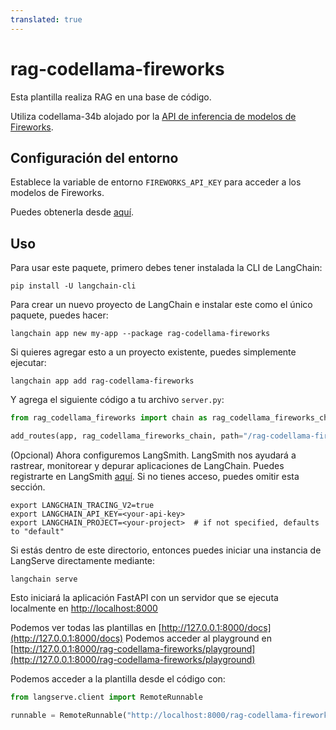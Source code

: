 ```yaml
---
translated: true
---
```


# rag-codellama-fireworks

Esta plantilla realiza RAG en una base de código.

Utiliza codellama-34b alojado por la [API de inferencia de modelos de Fireworks](https://blog.fireworks.ai/accelerating-code-completion-with-fireworks-fast-llm-inference-f4e8b5ec534a).

## Configuración del entorno

Establece la variable de entorno `FIREWORKS_API_KEY` para acceder a los modelos de Fireworks.

Puedes obtenerla desde [aquí](https://app.fireworks.ai/login?callbackURL=https://app.fireworks.ai).

## Uso

Para usar este paquete, primero debes tener instalada la CLI de LangChain:

```shell
pip install -U langchain-cli
```

Para crear un nuevo proyecto de LangChain e instalar este como el único paquete, puedes hacer:

```shell
langchain app new my-app --package rag-codellama-fireworks
```

Si quieres agregar esto a un proyecto existente, puedes simplemente ejecutar:

```shell
langchain app add rag-codellama-fireworks
```

Y agrega el siguiente código a tu archivo `server.py`:

```python
from rag_codellama_fireworks import chain as rag_codellama_fireworks_chain

add_routes(app, rag_codellama_fireworks_chain, path="/rag-codellama-fireworks")
```

(Opcional) Ahora configuremos LangSmith.
LangSmith nos ayudará a rastrear, monitorear y depurar aplicaciones de LangChain.
Puedes registrarte en LangSmith [aquí](https://smith.langchain.com/).
Si no tienes acceso, puedes omitir esta sección.

```shell
export LANGCHAIN_TRACING_V2=true
export LANGCHAIN_API_KEY=<your-api-key>
export LANGCHAIN_PROJECT=<your-project>  # if not specified, defaults to "default"
```

Si estás dentro de este directorio, entonces puedes iniciar una instancia de LangServe directamente mediante:

```shell
langchain serve
```

Esto iniciará la aplicación FastAPI con un servidor que se ejecuta localmente en
[http://localhost:8000](http://localhost:8000)

Podemos ver todas las plantillas en [http://127.0.0.1:8000/docs](http://127.0.0.1:8000/docs)
Podemos acceder al playground en [http://127.0.0.1:8000/rag-codellama-fireworks/playground](http://127.0.0.1:8000/rag-codellama-fireworks/playground)

Podemos acceder a la plantilla desde el código con:

```python
from langserve.client import RemoteRunnable

runnable = RemoteRunnable("http://localhost:8000/rag-codellama-fireworks")
```
